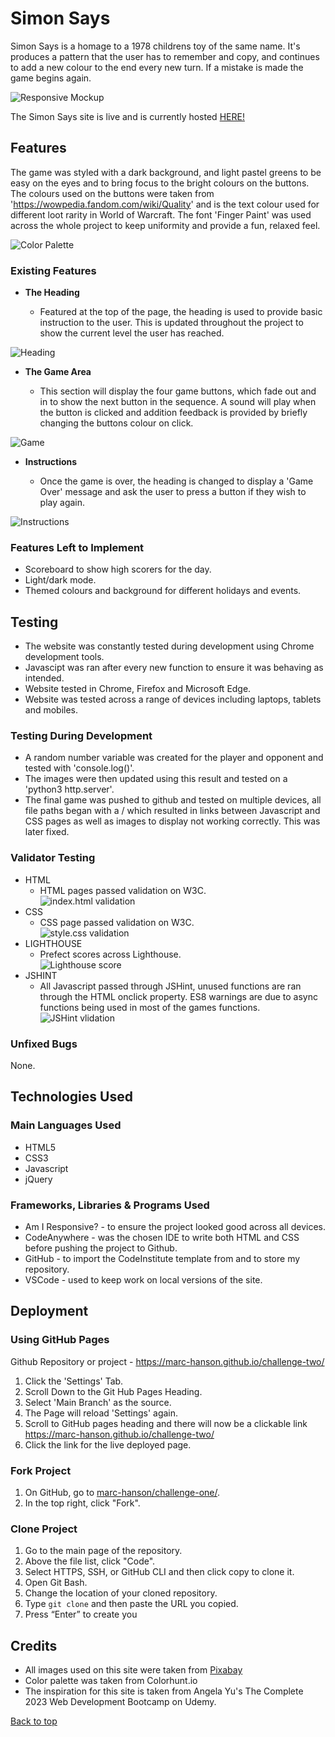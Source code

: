# Simon Says

Simon Says is a homage to a 1978 childrens toy of the same name. It's produces a pattern that the user has to remember and copy, and continues to add a new colour to the end every new turn. If a mistake is made the game begins again.

![Responsive Mockup](assets/images/readme/responsive.jpg)

The Simon Says site is live and is currently hosted [HERE!](https://marc-hanson.github.io/challenge-two/)

## Features

The game was styled with a dark background, and light pastel greens to be easy on the eyes and to bring focus to the bright colours on the buttons. The colours used on the buttons were taken from 'https://wowpedia.fandom.com/wiki/Quality' and is the text colour used for different loot rarity in World of Warcraft. The font 'Finger Paint' was used across the whole project to keep uniformity and provide a fun, relaxed feel.

![Color Palette](assets/images/readme/palette.jpg)

### Existing Features

- **The Heading**

  - Featured at the top of the page, the heading is used to provide basic instruction to the user. This is updated throughout the project to show the current level the user has reached.

![Heading](assets/images/readme/heading.jpg)

- **The Game Area**

  - This section will display the four game buttons, which fade out and in to show the next button in the sequence. A sound will play when the button is clicked and addition feedback is provided by briefly changing the buttons colour on click.

![Game](assets/images/readme/game.jpg)

- **Instructions**

  - Once the game is over, the heading is changed to display a 'Game Over' message and ask the user to press a button if they wish to play again.

![Instructions](assets/images/readme/instructions.jpg)

### Features Left to Implement

- Scoreboard to show high scorers for the day.
- Light/dark mode.
- Themed colours and background for different holidays and events.

## Testing

- The website was constantly tested during development using Chrome development tools.
- Javascipt was ran after every new function to ensure it was behaving as intended.
- Website tested in Chrome, Firefox and Microsoft Edge.
- Website was tested across a range of devices including laptops, tablets and mobiles.

### Testing During Development

- A random number variable was created for the player and opponent and tested with 'console.log()'.
- The images were then updated using this result and tested on a 'python3 http.server'.
- The final game was pushed to github and tested on multiple devices, all file paths began with a / which resulted in links between Javascript and CSS pages as well as images to display not working correctly. This was later fixed.

### Validator Testing

- HTML
  - HTML pages passed validation on W3C. <br>
    ![index.html validation](/assets/images/readme/html.jpg)
- CSS
  - CSS page passed validation on W3C. <br>
    ![style.css validation](/assets/images/readme/css.jpg)
- LIGHTHOUSE
  - Prefect scores across Lighthouse. <br>
    ![Lighthouse score](/assets/images/readme/lighthouse.jpg)
- JSHINT
  - All Javascript passed through JSHint, unused functions are ran through the HTML onclick property. ES8 warnings are due to async functions being used in most of the games functions. <br>
    ![JSHint vlidation](assets/images/readme/javascript.jpg)

### Unfixed Bugs

None.

## Technologies Used

### Main Languages Used

- HTML5
- CSS3
- Javascript
- jQuery

### Frameworks, Libraries & Programs Used

- Am I Responsive? - to ensure the project looked good across all devices.
- CodeAnywhere - was the chosen IDE to write both HTML and CSS before pushing the project to Github.
- GitHub - to import the CodeInstitute template from and to store my repository.
- VSCode - used to keep work on local versions of the site.

## Deployment

### Using GitHub Pages

Github Repository or project - <https://marc-hanson.github.io/challenge-two/>

1. Click the 'Settings' Tab.
2. Scroll Down to the Git Hub Pages Heading.
3. Select 'Main Branch' as the source.
4. The Page will reload 'Settings' again.
5. Scroll to GitHub pages heading and there will now be a clickable link <https://marc-hanson.github.io/challenge-two/>
6. Click the link for the live deployed page.

### Fork Project

1. On GitHub, go to [marc-hanson/challenge-one/](https://marc-hanson.github.io/challenge-two/).
2. In the top right, click "Fork".

### Clone Project

1. Go to the main page of the repository.
2. Above the file list, click "Code".
3. Select HTTPS, SSH, or GitHub CLI and then click copy to clone it.
4. Open Git Bash.
5. Change the location of your cloned repository.
6. Type `git clone` and then paste the URL you copied.
7. Press “Enter” to create you

## Credits

- All images used on this site were taken from [Pixabay](https://pixabay.com/?utm_source=link-attribution&utm_medium=referral&utm_campaign=music)
- Color palette was taken from Colorhunt.io
- The inspiration for this site is taken from Angela Yu's The Complete 2023 Web Development Bootcamp on Udemy.

[Back to top](#simon-says)
